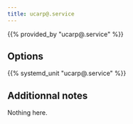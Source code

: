 ```yaml
---
title: ucarp@.service
---
```


{{% provided_by "ucarp@.service" %}}

## Options

{{% systemd_unit "ucarp@.service" %}}

## Additionnal notes

Nothing here.